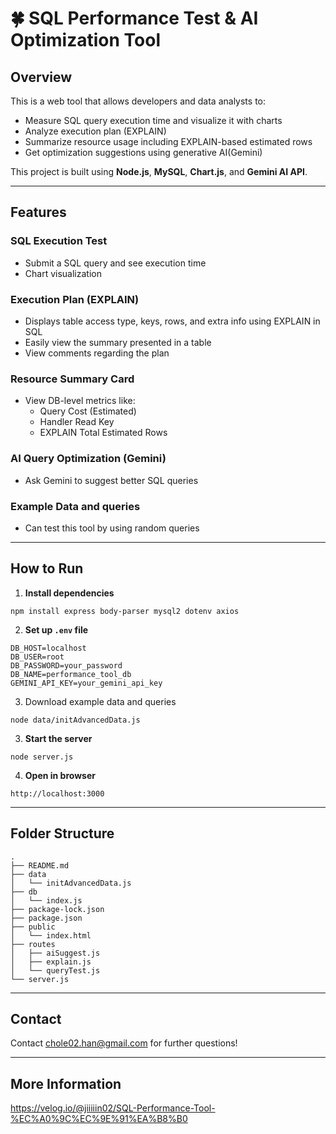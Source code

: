 # 🍀 SQL Performance Test & AI Optimization Tool

## Overview
This is a web tool that allows developers and data analysts to:
- Measure SQL query execution time and visualize it with charts
- Analyze execution plan (EXPLAIN)
- Summarize resource usage including EXPLAIN-based estimated rows
- Get optimization suggestions using generative AI(Gemini)

This project is built using **Node.js**, **MySQL**, **Chart.js**, and **Gemini AI API**.

---

## Features

###  SQL Execution Test
- Submit a SQL query and see execution time
- Chart visualization

###  Execution Plan (EXPLAIN)
- Displays table access type, keys, rows, and extra info using EXPLAIN in SQL
- Easily view the summary presented in a table
- View comments regarding the plan

### Resource Summary Card
- View DB-level metrics like:
  - Query Cost (Estimated)
  - Handler Read Key
  - EXPLAIN Total Estimated Rows

### AI Query Optimization (Gemini)
- Ask Gemini to suggest better SQL queries

### Example Data and queries
- Can test this tool by using random queries

---

## How to Run
1. **Install dependencies**
```
npm install express body-parser mysql2 dotenv axios
```

2. **Set up `.env` file**
```
DB_HOST=localhost
DB_USER=root
DB_PASSWORD=your_password
DB_NAME=performance_tool_db
GEMINI_API_KEY=your_gemini_api_key
```

3. Download example data and queries
```
node data/initAdvancedData.js
```

3. **Start the server**
```
node server.js
```

4. **Open in browser**
```
http://localhost:3000
```

---

## Folder Structure
```
.
├── README.md
├── data
│   └── initAdvancedData.js
├── db
│   └── index.js
├── package-lock.json
├── package.json
├── public
│   └── index.html
├── routes
│   ├── aiSuggest.js
│   ├── explain.js
│   └── queryTest.js
└── server.js
```

---

## Contact
Contact chole02.han@gmail.com for further questions!

---
## More Information
https://velog.io/@jiiiiin02/SQL-Performance-Tool-%EC%A0%9C%EC%9E%91%EA%B8%B0

